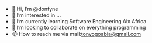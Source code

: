 - 👋 Hi, I’m @donfyne
- 👀 I’m interested in ...
- 🌱 I’m currently learning Software Engineering Alx Africa
- 💞️ I’m looking to collaborate on everything programming
- 📫 How to reach me via mail:tonyogoabia@gmail.com

<!---
donfyne/donfyne is a ✨ special ✨ repository because its `README.md` (this file) appears on your GitHub profile.
You can click the Preview link to take a look at your changes.
--->
